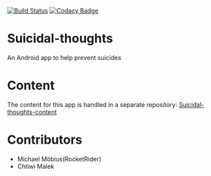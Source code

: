 
[![Build Status](https://travis-ci.org/RocketRider/Suicidal-thoughts.svg?branch=master)](https://travis-ci.org/RocketRider/Suicidal-thoughts) [![Codacy Badge](https://api.codacy.com/project/badge/grade/bd9b7f7c836c4badb8ce3c869bc45c39)](https://www.codacy.com/app/e-mail/Suicidal-thoughts)
# Suicidal-thoughts
An Android app to help prevent suicides
# Content
The content for this app is handled in a separate repository:
[Suicidal-thoughts-content](https://github.com/RocketRider/Suicidal-thoughts-content)
# Contributors
- Michael Möbius(RocketRider)
- Chtiwi Malek

